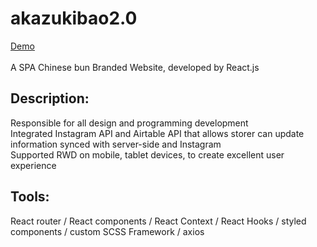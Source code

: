 # akazukibao2.0
<a href="https://azukibao.netlify.app/">Demo</a><br><br>
A SPA Chinese bun Branded Website, developed by React.js<br>

## Description:
Responsible for all design and programming development<br>
Integrated Instagram API and Airtable API that allows storer can update information synced with server-side and Instagram<br>
Supported RWD on mobile, tablet devices, to create excellent user experience


## Tools:
React router / React components / React Context / React Hooks / styled components / custom SCSS Framework / axios 

